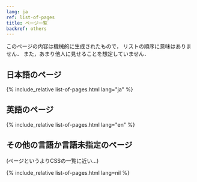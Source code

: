 ```yaml
---
lang: ja
ref: list-of-pages
title: ページ一覧
backref: others
---
```


このページの内容は機械的に生成されたもので，
リストの順序に意味はありません．
また，あまり他人に見せることを想定していません．

## 日本語のページ
{% include_relative list-of-pages.html lang="ja" %}

## 英語のページ
{% include_relative list-of-pages.html lang="en" %}

## その他の言語か言語未指定のページ
(ページというよりCSSの一覧に近い…)

{% include_relative list-of-pages.html lang=nil %}
